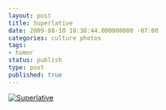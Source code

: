 ```yaml
---
layout: post
title: Superlative
date: 2009-08-10 18:30:44.000000000 -07:00
categories: culture photos
tags:
- humor
status: publish
type: post
published: true
---
```

[![Superlative](//imgs.xkcd.com/comics/superlative.png "Stay while I recount the crazy TF2 kill I managed yesterday, my friends.")](//xkcd.com/621/)
